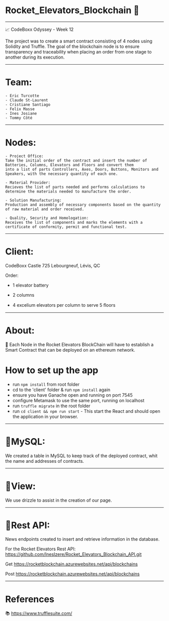 # Rocket_Elevators_Blockchain 🚀
-----------------------------------------------------------------------------------------------

📈 CodeBoxx Odyssey - Week 12

The project was to create a smart contract consisting of 4 nodes using Solidity and Truffle.
The goal of the blockchain node is to ensure transparency and traceability when placing an order from one stage to another during its execution.

-----------------------------------------------------------------------------------------------

# Team:

```ssh
- Eric Turcotte
- Claude St-Laurent
- Cristiane Santiago
- Felix Masse
- Ines Josiane
- Tommy Côté
```
-----------------------------------------------------------------------------------------------

# Nodes:
```ssh
- Project Office:
Take the initial order of the contract and insert the number of Batteries, Columns, Elevators and Floors and convert them
into a list of parts Controllers, Axes, Doors, Buttons, Monitors and Speakers, with the necessary quantity of each one.

- Material Provider:
Recieves the list of parts needed and performs calculations to determine the materials needed to manufacture the order.

- Solution Manufacturing:
Production and assembly of necessary components based on the quantity of raw material and order received.

- Quality, Security and Homologation:
Receives the list of components and marks the elements with a certificate of conformity, permit and functional test.
```
-----------------------------------------------------------------------------------------------

# Client:

CodeBoxx Castle 725 Lebourgneuf, Lévis, QC

Order:

  - 1 elevator battery

  - 2 columns

  - 4 excelium elevators per column to serve 5 ﬂoors

-----------------------------------------------------------------------------------------------

# About:

🎯 Each Node in the Rocket Elevators BlockChain will have to establish a Smart Contract that can be deployed on an ethereum network.

# How to set up the app

- run `npm install` from root folder
- cd to the 'client' folder & run `npm install` again
- ensure you have Ganache open and running on port 7545
- configure Metamask to use the same port, running on localhost
- run `truffle migrate` in the root folder
- run  `cd client && npm run start` - This start the React and should open the application in your browser.
-----------------------------------------------------------------------------------------------

# 📌MySQL:

We created a table in MySQL to keep track of the deployed contract, whit the name and addresses of contracts.

-----------------------------------------------------------------------------------------------

# 📌View:

We use drizzle to assist in the creation of our page.

-----------------------------------------------------------------------------------------------

# 📌Rest API:

News endpoints created to insert and retrieve information in the database.

For the Rocket Elevators Rest API: https://github.com/InesIzere/Rocket_Elevators_Blockchain_API.git

Get
https://rocketblockchain.azurewebsites.net/api/blockchains

Post
https://rocketblockchain.azurewebsites.net/api/blockchains

-----------------------------------------------------------------------------------------------

# References

📚 https://www.trufflesuite.com/
